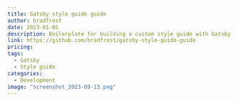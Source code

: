 ```yaml
---
title: Gatsby style guide guide
author: bradfrost
date: 2023-01-01
description: Boilerplate for building a custom style guide with Gatsby.
link: https://github.com/bradfrost/gatsby-style-guide-guide
pricing:
tags:
  - Gatsby
  - Style guide
categories:
  - Development
image: "screenshot_2023-09-13.png"
---
```

